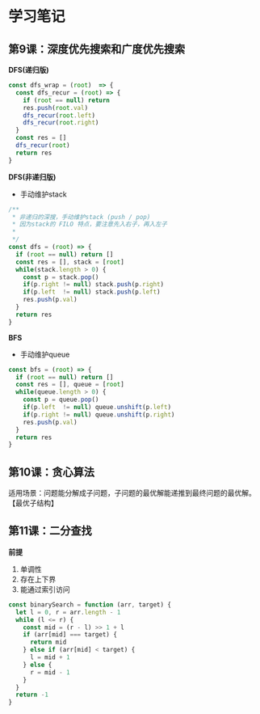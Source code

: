 # 学习笔记

## 第9课：深度优先搜索和广度优先搜索

**DFS(递归版)**

```js
const dfs_wrap = (root)  => {
  const dfs_recur = (root) => {
    if (root == null) return
    res.push(root.val)
    dfs_recur(root.left)
    dfs_recur(root.right)
  }
  const res = []
  dfs_recur(root)
  return res
}
```

**DFS(非递归版)**

+ 手动维护stack

```js
/**
 * 非递归的深搜，手动维护stack (push / pop)
 * 因为stack的 FILO 特点，要注意先入右子，再入左子
 * 
 */
const dfs = (root) => {
  if (root == null) return []
  const res = [], stack = [root]
  while(stack.length > 0) {
    const p = stack.pop()
    if(p.right != null) stack.push(p.right)
    if(p.left  != null) stack.push(p.left)
    res.push(p.val)
  }
  return res
}
```

**BFS**

+ 手动维护queue

```js
const bfs = (root) => {
  if (root == null) return []
  const res = [], queue = [root]
  while(queue.length > 0) {
    const p = queue.pop()
    if(p.left  != null) queue.unshift(p.left)
    if(p.right != null) queue.unshift(p.right)
    res.push(p.val)
  }
  return res
}
```

## 第10课：贪心算法

适用场景：问题能分解成子问题，子问题的最优解能递推到最终问题的最优解。【最优子结构】

## 第11课：二分查找

**前提**
1. 单调性
2. 存在上下界
3. 能通过索引访问

```js
const binarySearch = function (arr, target) {
  let l = 0, r = arr.length - 1
  while (l <= r) {
    const mid = (r - l) >> 1 + l
    if (arr[mid] === target) {
      return mid
    } else if (arr[mid] < target) {
      l = mid + 1
    } else {
      r = mid - 1
    }
  }
  return -1
}
```
